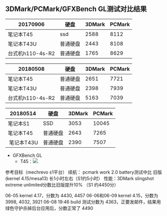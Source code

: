  ## 3DMark/PCMark/GFXBench GL测试对比结果
  
  20170906|硬盘|3DMark|PCMark|
  -----|-----|-----|-----|
  笔记本T45|ssd|2588|8112|
  笔记本T43U|普通硬盘|2443|8108|
  台式机h110-4s-R2|普通硬盘|1765|8629|

  20180508|硬盘|3DMark|PCMark|
  -----|-----|-----|-----|
  笔记本T45|普通硬盘|2651|7721|
  笔记本T43U|普通硬盘|2398|7939|
  台式机h110-4s-R2|普通硬盘|5163|7039|
  
  20180514|硬盘|3DMark|PCMark|
  -----|-----|-----|-----|
  笔记本S1|SSD|3053|10045|
  笔记本T45|普通硬盘|2643|7265|
  笔记本T43U|普通硬盘|2390|7507|
  - GFXBench GL
     - T45：![](https://github.com/openthos/app-testing-results/blob/master/IMGview/Screenshot_2018-05-08-16-19-58.png)


参考目标（mechrevo s1平台）
续航： pcmark work 2.0 battery测试中比 旧版 (kernel 4.15/mesa13) 长1小时左右（S1约5小时）
性能：3DMark slingshot extreme unlimited分数比旧版提升10% （S1 约4450分）

06-05 kernel 4.17，分数为 4430, 4457
06-06和06-09 kernel 4.15，分数为 3998, 4032, 3921
06-08 19:46 build
测试分数为 4363，正要发邮件，结果用绿色守护杀掉后台应用后，分数正常了
4490



 
